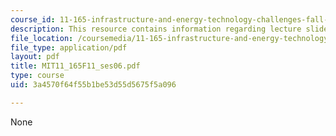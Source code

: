 ```yaml
---
course_id: 11-165-infrastructure-and-energy-technology-challenges-fall-2011
description: This resource contains information regarding lecture slides.
file_location: /coursemedia/11-165-infrastructure-and-energy-technology-challenges-fall-2011/3a4570f64f55b1be53d55d5675f5a096_MIT11_165F11_ses06.pdf
file_type: application/pdf
layout: pdf
title: MIT11_165F11_ses06.pdf
type: course
uid: 3a4570f64f55b1be53d55d5675f5a096

---
```

None